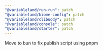 ```yaml
---
"@variableland/run-run": patch
"@variableland/biome-config": patch
"@variableland/clibuddy": patch
"@variableland/console": patch
"@variableland/starter": patch
---
```


Move to bun to fix publish script using pnpm
